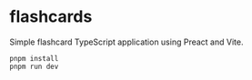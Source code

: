 # flashcards

Simple flashcard TypeScript application using Preact and Vite.

```
pnpm install
pnpm run dev
```
